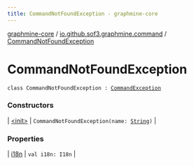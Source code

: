 ```yaml
---
title: CommandNotFoundException - graphmine-core
---
```


[graphmine-core](../../index.html) / [io.github.sof3.graphmine.command](../index.html) / [CommandNotFoundException](./index.html)

# CommandNotFoundException

`class CommandNotFoundException : `[`CommandException`](../-command-exception/index.html)

### Constructors

| [&lt;init&gt;](-init-.html) | `CommandNotFoundException(name: `[`String`](https://kotlinlang.org/api/latest/jvm/stdlib/kotlin/-string/index.html)`)` |

### Properties

| [i18n](i18n.html) | `val i18n: I18n` |

